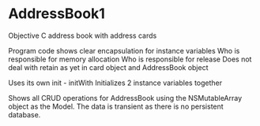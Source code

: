 AddressBook1
============

Objective C address book with address cards

Program code shows clear encapsulation for instance variables
Who is responsible for memory allocation
Who is responsible for release
Does not deal with retain as yet
in card object and AddressBook object

Uses its own init - initWith
Initializes 2 instance variables together

Shows all CRUD operations for AddressBook using the NSMutableArray
object as the Model.  The data is transient as there is no persistent database.
